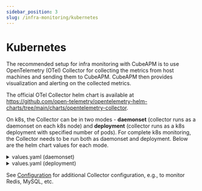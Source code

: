```yaml
---
sidebar_position: 3
slug: /infra-monitoring/kubernetes
---
```


# Kubernetes

The recommended setup for infra monitoring with CubeAPM is to use OpenTelemetry (OTel) Collector for collecting the metrics from host machines and sending them to CubeAPM. CubeAPM then provides visualization and alerting on the collected metrics.

The official OTel Collector helm chart is available at https://github.com/open-telemetry/opentelemetry-helm-charts/tree/main/charts/opentelemetry-collector.

On k8s, the Collector can be in two modes - **daemonset** (collector runs as a daemonset on each k8s node) and **deployment** (collector runs as a k8s deployment with specified number of pods). For complete k8s monitoring, the Collector needs to be run both as daemonset and deployment. Below are the helm chart values for each mode.

<details>
<summary>values.yaml (daemonset)</summary>

```yaml
mode: daemonset
image:
  repository: "otel/opentelemetry-collector-contrib"
  # tag: 0.112.0
presets:
  kubernetesAttributes:
    enabled: true
  hostMetrics:
    enabled: true
  kubeletMetrics:
    enabled: true
  logsCollection:
    enabled: true
    # includeCollectorLogs: true
    storeCheckpoints: true
config:
  exporters:
    debug:
      verbosity: detailed
      sampling_initial: 5
      sampling_thereafter: 1
    otlphttp:
      metrics_endpoint: http://<cubeapm_endpoint>:3130/api/metrics/v1/save/otlp
      retry_on_failure:
        enabled: false
    otlphttp/logs:
      logs_endpoint: http://<cubeapm_endpoint>:3130/api/logs/insert/opentelemetry/v1/logs
      headers:
        Cube-Stream-Fields: k8s.namespace.name,k8s.deployment.name,k8s.statefulset.name
  processors:
    batch: {}
    resourcedetection:
      detectors: ["system"]
      system:
        hostname_sources: ["os"]
    resource/host.name:
      attributes:
        - key: host.name
          value: "${env:K8S_NODE_NAME}"
          action: upsert
  receivers:
    kubeletstats:
      collection_interval: 60s
      insecure_skip_verify: true
      metric_groups:
        - container
        - node
        - pod
        - volume
      extra_metadata_labels:
        # - container.id
        - k8s.volume.type
    hostmetrics:
      collection_interval: 60s
      scrapers:
        cpu:
        disk:
        # load:
        filesystem:
        memory:
        network:
        # paging:
        # processes:
        # process:
        #   mute_process_name_error: true
        #   mute_process_exe_error: true
        #   mute_process_io_error: true
        #   mute_process_user_error: true
  service:
    pipelines:
      metrics:
        exporters:
          # - debug
          - otlphttp
        processors:
          - memory_limiter
          - batch
          - resourcedetection
          - resource/host.name
        receivers:
          - hostmetrics
          - kubeletstats
      logs:
        exporters:
          # - debug
          - otlphttp/logs
        processors:
          - memory_limiter
          - batch
          - resourcedetection
          - resource/host.name

clusterRole:
  rules:
    # needed for receivers.kubeletstats.extra_metadata_labels.(*)
    # https://github.com/open-telemetry/opentelemetry-collector-contrib/tree/v0.89.0/receiver/kubeletstatsreceiver#role-based-access-control
    - apiGroups: [""]
      resources: ["nodes/proxy"]
      verbs: ["get"]
```

</details>

<details>
<summary>values.yaml (deployment)</summary>

```yaml
mode: deployment
image:
  repository: "otel/opentelemetry-collector-contrib"
  # tag: 0.112.0
presets:
  kubernetesEvents:
    enabled: true
  clusterMetrics:
    enabled: true
config:
  exporters:
    debug:
      verbosity: detailed
      sampling_initial: 5
      sampling_thereafter: 1
    otlphttp:
      metrics_endpoint: http://<cubeapm_endpoint>:3130/api/metrics/v1/save/otlp
      retry_on_failure:
        enabled: false
    otlphttp/k8s-events:
      logs_endpoint: http://<cubeapm_endpoint>:3130/api/logs/insert/opentelemetry/v1/logs
      headers:
        Cube-Stream-Fields: event.domain
  processors:
    batch: {}
  receivers:
    k8s_cluster:
      collection_interval: 60s
      allocatable_types_to_report:
        - cpu
        - memory
      metrics:
        k8s.node.condition:
          enabled: true
  service:
    pipelines:
      metrics:
        exporters:
          # - debug
          - otlphttp
        processors:
          - memory_limiter
          - batch
        receivers:
          - k8s_cluster
      logs:
        exporters:
          # - debug
          - otlphttp/k8s-events
        processors:
          - memory_limiter
          - batch
        receivers:
          - k8sobjects
```

</details>

See [Configuration](2_baremetal.md#configuration) for additional Collector configuration, e.g., to monitor Redis, MySQL, etc.
